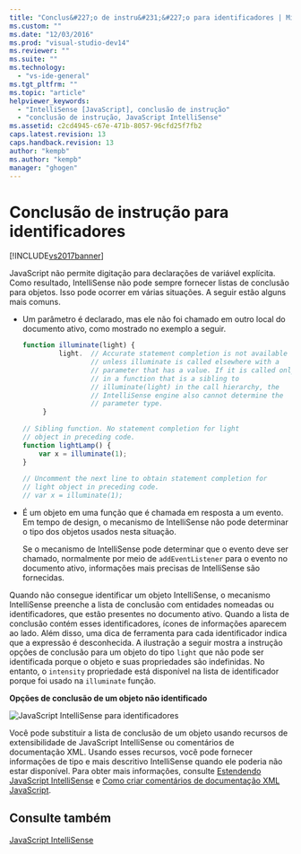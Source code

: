 ```yaml
---
title: "Conclus&#227;o de instru&#231;&#227;o para identificadores | Microsoft Docs"
ms.custom: ""
ms.date: "12/03/2016"
ms.prod: "visual-studio-dev14"
ms.reviewer: ""
ms.suite: ""
ms.technology: 
  - "vs-ide-general"
ms.tgt_pltfrm: ""
ms.topic: "article"
helpviewer_keywords: 
  - "IntelliSense [JavaScript], conclusão de instrução"
  - "conclusão de instrução, JavaScript IntelliSense"
ms.assetid: c2cd4945-c67e-471b-8057-96cfd25f7fb2
caps.latest.revision: 13
caps.handback.revision: 13
author: "kempb"
ms.author: "kempb"
manager: "ghogen"
---
```

# Conclus&#227;o de instru&#231;&#227;o para identificadores
[!INCLUDE[vs2017banner](../code-quality/includes/vs2017banner.md)]

JavaScript não permite digitação para declarações de variável explícita.  Como resultado, IntelliSense não pode sempre fornecer listas de conclusão para objetos.  Isso pode ocorrer em várias situações.  A seguir estão alguns mais comuns.  
  
-   Um parâmetro é declarado, mas ele não foi chamado em outro local do documento ativo, como mostrado no exemplo a seguir.  
  
    ```javascript  
    function illuminate(light) {  
             light.  // Accurate statement completion is not available   
                     // unless illuminate is called elsewhere with a   
                     // parameter that has a value. If it is called only  
                     // in a function that is a sibling to   
                     // illuminate(light) in the call hierarchy, the   
                     // IntelliSense engine also cannot determine the   
                     // parameter type.  
         }  
  
    // Sibling function. No statement completion for light   
    // object in preceding code.  
    function lightLamp() {  
        var x = illuminate(1);  
    }  
  
    // Uncomment the next line to obtain statement completion for  
    // light object in preceding code.  
    // var x = illuminate(1);  
    ```  
  
-   É um objeto em uma função que é chamada em resposta a um evento.  Em tempo de design, o mecanismo de IntelliSense não pode determinar o tipo dos objetos usados nesta situação.  
  
     Se o mecanismo de IntelliSense pode determinar que o evento deve ser chamado, normalmente por meio de `addEventListener` para o evento no documento ativo, informações mais precisas de IntelliSense são fornecidas.  
  
 Quando não consegue identificar um objeto IntelliSense, o mecanismo IntelliSense preenche a lista de conclusão com entidades nomeadas ou identificadores, que estão presentes no documento ativo.  Quando a lista de conclusão contém esses identificadores, ícones de informações aparecem ao lado.  Além disso, uma dica de ferramenta para cada identificador indica que a expressão é desconhecida.  A ilustração a seguir mostra a instrução opções de conclusão para um objeto do tipo `light` que não pode ser identificada porque o objeto e suas propriedades são indefinidas.  No entanto, o `intensity` propriedade está disponível na lista de identificador porque foi usado na `illuminate` função.  
  
 **Opções de conclusão de um objeto não identificado**  
  
 ![JavaScript IntelliSense para identificadores](../ide/media/js_intellisense_identifiers.png "js\_intellisense\_identifiers")  
  
 Você pode substituir a lista de conclusão de um objeto usando recursos de extensibilidade de JavaScript IntelliSense ou comentários de documentação XML.  Usando esses recursos, você pode fornecer informações de tipo e mais descritivo IntelliSense quando ele poderia não estar disponível.  Para obter mais informações, consulte [Estendendo JavaScript IntelliSense](../ide/extending-javascript-intellisense.md) e [Como criar comentários de documentação XML JavaScript](../ide/create-xml-documentation-comments-for-javascript-intellisense.md).  
  
## Consulte também  
 [JavaScript IntelliSense](../ide/javascript-intellisense.md)